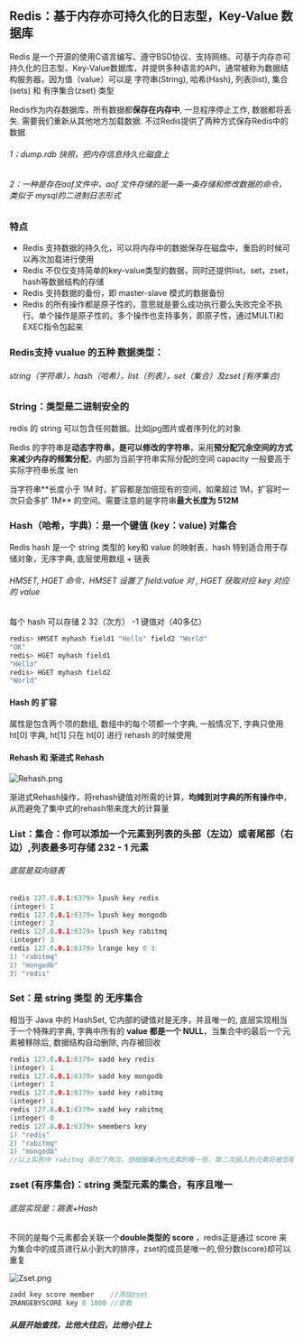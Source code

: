 ## Redis：基于内存亦可持久化的日志型，Key-Value 数据库

Redis 是一个开源的使用C语言编写、遵守BSD协议、支持网络、可基于内存亦可持久化的日志型、Key-Value数据库，并提供多种语言的API，通常被称为数据结构服务器，因为值（value）可以是 字符串(String), 哈希(Hash), 列表(list), 集合(sets) 和 有序集合(zset) 类型

Redis作为内存数据库，所有数据都**保存在内存中**, 一旦程序停止工作, 数据都将丢失. 需要我们重新从其他地方加载数据. 
不过Redis提供了两种方式保存Redis中的数据

###### 1：dump.rdb 快照，把内存信息持久化磁盘上

###### 2：一种是存在aof文件中，aof 文件存储的是一条一条存储和修改数据的命令，类似于 mysql的二进制日志形式

### 特点

-  Redis 支持数据的持久化，可以将内存中的数据保存在磁盘中，重启的时候可以再次加载进行使用
-  Redis 不仅仅支持简单的key-value类型的数据，同时还提供list，set，zset，hash等数据结构的存储
-  Redis 支持数据的备份，即 master-slave 模式的数据备份
- Redis 的所有操作都是原子性的，意思就是要么成功执行要么失败完全不执行。单个操作是原子性的。多个操作也支持事务，即原子性，通过MULTI和EXEC指令包起来



### Redis支持 vualue 的五种 数据类型：

###### string（字符串），hash（哈希），list（列表），set（集合）及zset  (有序集合)



### String：类型是二进制安全的

redis 的 string 可以包含任何数据。比如jpg图片或者序列化的对象

Redis 的字符串是**动态字符串，是可以修改的字符串**，采⽤**预分配冗余空间的⽅式来减少内存的频繁分配**，内部为当前字符串实际分配的空间 capacity ⼀般要⾼于实际字符串⻓度 len

当字符串**⻓度⼩于 1M 时，扩容都是加倍现有的空间，如果超过 1M，扩容时⼀次只会多扩 1M** 的空间。需要注意的是字符串**最⼤⻓度为 512M**



### Hash（哈希，字典）：是一个键值 (key：value)  对集合

Redis hash 是一个 string 类型的 key和 value 的映射表，hash 特别适合用于存储对象，⽆序字典, 底层使⽤数组 + 链表

######  HMSET, HGET 命令，HMSET  设置了 field:value 对 , HGET 获取对应 key  对应的 value

每个 hash 可以存储 2 32（次方） -1 键值对（40多亿）

```c
redis> HMSET myhash field1 "Hello" field2 "World"
"OK"
redis> HGET myhash field1
"Hello"
redis> HGET myhash field2
"World"
```

#### Hash 的 扩容

属性是包含两个项的数组, 数组中的每个项都⼀个字典, ⼀般情况下, 字典只使⽤ ht[0] 字典, ht[1] 只在 ht[0] 进⾏
rehash 的时候使用

#### Rehash 和 渐进式 Rehash

![Rehash.png](https://github.com/likang315/Java-and-Middleware/blob/master/7%EF%BC%9ARedis/Redis/Rehash.png?raw=true)

渐进式Rehash操作，将rehash键值对所需的计算，**均摊到对字典的所有操作中**，从而避免了集中式的rehash带来庞大的计算量



### List：集合：你可以添加一个元素到列表的头部（左边）或者尾部（右边）,列表最多可存储  **232 - 1** 元素 

###### 底层是双向链表

```c
redis 127.0.0.1:6379> lpush key redis
(integer) 1
redis 127.0.0.1:6379> lpush key mongodb
(integer) 2
redis 127.0.0.1:6379> lpush key rabitmq
(integer) 3
redis 127.0.0.1:6379> lrange key 0 3
1) "rabitmq"
2) "mongodb"
3) "redis"
```



### Set：是  string  类型 的 无序集合

相当于 Java 中的 HashSet, 它内部的键值对是⽆序，并且唯⼀的, 底层实现相当于⼀个特殊的字典, 字典中所有的 **value 都是⼀个 NULL**，当集合中的最后⼀个元素被移除后, 数据结构⾃动删除, 内存被回收

```c
redis 127.0.0.1:6379> sadd key redis
(integer) 1
redis 127.0.0.1:6379> sadd key mongodb
(integer) 1
redis 127.0.0.1:6379> sadd key rabitmq
(integer) 1
redis 127.0.0.1:6379> sadd key rabitmq
(integer) 0
redis 127.0.0.1:6379> smembers key
1) "redis"
2) "rabitmq"
3) "mongodb"
//以上实例中 rabitmq 添加了两次，但根据集合内元素的唯一性，第二次插入的元素将被忽略
```



### zset (有序集合)：string 类型元素的集合，有序且唯一

###### 底层实现是：跳表+Hash

不同的是每个元素都会关联一个**double类型的 score** ，redis正是通过 score 来为集合中的成员进行从小到大的排序，zset的成员是唯一的,但分数(score)却可以重复

![Zset.png](https://github.com/likang315/Java-and-Middleware/blob/master/7%EF%BC%9ARedis/Redis/Zset.png?raw=true)

```C
zadd key score member    //添加zset
ZRANGEBYSCORE key 0 1000 //查看
```



#####  从层开始查找，比他大往后，比他小往上



